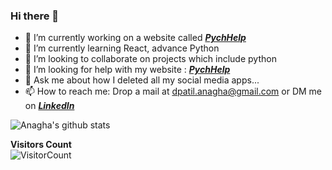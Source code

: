 ### Hi there 👋

<!--
**Anagha-2000/Anagha-2000** is a ✨ _special_ ✨ repository because its `README.md` (this file) appears on your GitHub profile.-->


- 🔭 I’m currently working on a website called [**_PychHelp_**](https://github.com/Anagha-2000/PsychHelp)
- 🌱 I’m currently learning React, advance Python
- 👯 I’m looking to collaborate on projects which include python
- 🤔 I’m looking for help with my website : [**_PychHelp_**](https://psych-help.netlify.app/) 
- 💬 Ask me about how I deleted all my social media apps...
- 📫 How to reach me: Drop a mail at dpatil.anagha@gmail.com or DM me on [**_LinkedIn_**](https://www.linkedin.com/in/anagha-patil-347a77152/)

<!--
<p align="center"><img src=https://devicons.github.io/devicon/devicon.git/icons/react/react-original-wordmark.svg alt=react width="60" height="60"/> <img src=https://devicons.github.io/devicon/devicon.git/icons/css3/css3-original-wordmark.svg alt=css3 width="60" height="60"/>  <img src=https://devicons.github.io/devicon/devicon.git/icons/html5/html5-original-wordmark.svg alt=html5 width="60" height="60"/>  <img src=https://devicons.github.io/devicon/devicon.git/icons/javascript/javascript-original.svg alt=javascript width="60" height="60"/>  <img src=https://raw.githubusercontent.com/devicons/devicon/master/icons/bootstrap/bootstrap-plain-wordmark.svg alt=Bootstrap width="60" height="60"/>  <img src=https://devicons.github.io/devicon/devicon.git/icons/python/python-original-wordmark.svg alt=python width="70" height="70"/> <img src=https://github.com/devicons/devicon/blob/master/icons/git/git-original-wordmark.svg alt=python width="70" height="70"/> </p>
-->

![Anagha's github stats](https://github-readme-stats.vercel.app/api?username=Anagha-2000&show_icons=true&theme=radical)

<!--[![Top Langs](https://github-readme-stats.vercel.app/api/top-langs/?username=Anagha-2000&show_icons=true&theme=tokyonight)](https://github.com/Anagha-2000?tab=repositories)-->

**Visitors Count**  
![VisitorCount](https://profile-counter.glitch.me/{Anagha-2000}/count.svg)




